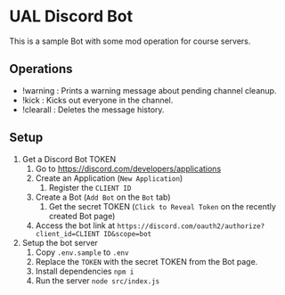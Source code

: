 # UAL Discord Bot

This is a sample Bot with some mod operation for course servers.

## Operations

- !warning : Prints a warning message about pending channel cleanup.
- !kick : Kicks out everyone in the channel.
- !clearall : Deletes the message history.

## Setup

1. Get a Discord Bot TOKEN
   1. Go to https://discord.com/developers/applications
   2. Create an Application (`New Application`)
      1. Register the `CLIENT ID`
   3. Create a Bot (`Add Bot` on the `Bot` tab)
      1. Get the secret TOKEN (`Click to Reveal Token` on the recently created Bot page)
   4. Access the bot link at `https://discord.com/oauth2/authorize?client_id=CLIENT ID&scope=bot`
2. Setup the bot server
   1. Copy `.env.sample` to `.env`
   2. Replace the `TOKEN` with the secret TOKEN from the Bot page.
   3. Install dependencies `npm i`
   4. Run the server `node src/index.js`
